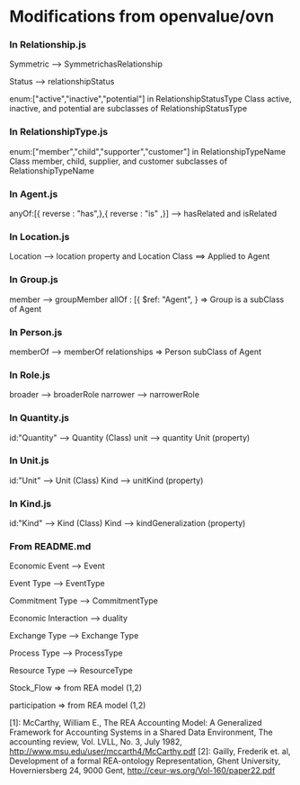 # Modifications from openvalue/ovn

### In Relationship.js

Symmetric --> SymmetrichasRelationship

Status --> relationshipStatus

enum:["active","inactive","potential"]
in RelationshipStatusType Class
active, inactive, and potential are subclasses of RelationshipStatusType

### In RelationshipType.js

enum:["member","child","supporter","customer"] 
in RelationshipTypeName Class
member, child, supplier, and customer subclasses of RelationshipTypeName

### In Agent.js

anyOf:[{ reverse : "has",},{ reverse : "is" ,}]
--> hasRelated and isRelated

### In Location.js

Location --> location property and Location Class
==> Applied to Agent

### In Group.js

member --> groupMember
allOf : [{ $ref: "Agent", } => Group is a subClass of Agent

### In Person.js

memberOf --> memberOf
relationships => Person subClass of Agent

### In Role.js

broader --> broaderRole
narrower --> narrowerRole

### In Quantity.js

id:"Quantity" --> Quantity (Class)
unit --> quantity Unit (property)

### In Unit.js

id:"Unit" --> Unit (Class)
Kind --> unitKind (property)

### In Kind.js

id:"Kind" --> Kind (Class)
Kind --> kindGeneralization (property)

### From README.md

Economic Event --> Event

Event Type --> EventType

Commitment Type --> CommitmentType

Economic Interaction --> duality

Exchange Type --> Exchange Type

Process Type --> ProcessType

Resource Type --> ResourceType

Stock_Flow => from REA model (1,2)

participation => from REA model (1,2)

[1]: McCarthy, William E., The REA Accounting Model: A Generalized Framework for Accounting Systems in a Shared Data Environment, The accounting review, Vol. LVLL, No. 3, July 1982, http://www.msu.edu/user/mccarth4/McCarthy.pdf
[2]: Gailly, Frederik et. al, Development of a formal REA-ontology Representation, Ghent University, Hoverniersberg 24, 9000 Gent, http://ceur-ws.org/Vol-160/paper22.pdf

